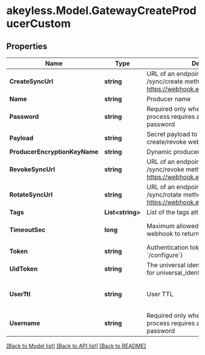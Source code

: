# akeyless.Model.GatewayCreateProducerCustom

## Properties

Name | Type | Description | Notes
------------ | ------------- | ------------- | -------------
**CreateSyncUrl** | **string** | URL of an endpoint that implements /sync/create method, for example https://webhook.example.com/sync/create | 
**Name** | **string** | Producer name | 
**Password** | **string** | Required only when the authentication process requires a username and password | [optional] 
**Payload** | **string** | Secret payload to be sent with each create/revoke webhook request | [optional] 
**ProducerEncryptionKeyName** | **string** | Dynamic producer encryption key | [optional] 
**RevokeSyncUrl** | **string** | URL of an endpoint that implements /sync/revoke method, for example https://webhook.example.com/sync/revoke | 
**RotateSyncUrl** | **string** | URL of an endpoint that implements /sync/rotate method, for example https://webhook.example.com/sync/rotate | [optional] 
**Tags** | **List&lt;string&gt;** | List of the tags attached to this secret | [optional] 
**TimeoutSec** | **long** | Maximum allowed time in seconds for the webhook to return the results | [optional] [default to 60]
**Token** | **string** | Authentication token (see &#x60;/auth&#x60; and &#x60;/configure&#x60;) | [optional] 
**UidToken** | **string** | The universal identity token, Required only for universal_identity authentication | [optional] 
**UserTtl** | **string** | User TTL | [optional] [default to "60m"]
**Username** | **string** | Required only when the authentication process requires a username and password | [optional] 

[[Back to Model list]](../README.md#documentation-for-models) [[Back to API list]](../README.md#documentation-for-api-endpoints) [[Back to README]](../README.md)

